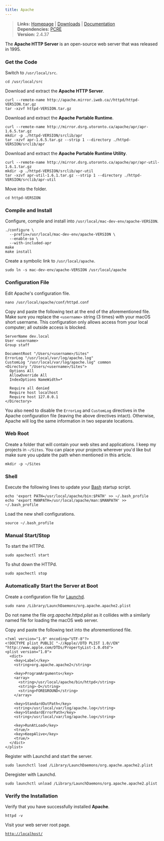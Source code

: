 ```yaml
---
title: Apache
---
```


> **Links:** [Homepage](http://httpd.apache.org/) | [Downloads](http://httpd.apache.org/download.cgi) | [Documentation](http://httpd.apache.org/docs/2.4/)  
> **Dependencies:** [PCRE](/pcre/)  
> **Version:** <span data-version>2.4.37</span>

The **Apache HTTP Server** is an open-source web server that was released in 1995.


### Get the Code

Switch to `/usr/local/src`.

	cd /usr/local/src

Download and extract the **Apache HTTP Server**.

	curl --remote-name http://apache.mirror.iweb.ca//httpd/httpd-VERSION.tar.gz
	tar -xzvf httpd-VERSION.tar.gz

Download and extract the **Apache Portable Runtime**.

	curl --remote-name http://mirror.dsrg.utoronto.ca/apache/apr/apr-1.6.5.tar.gz
	mkdir -p ./httpd-VERSION/srclib/apr
	tar -xzvf apr-1.6.5.tar.gz --strip 1 --directory ./httpd-VERSION/srclib/apr

Download and extract the **Apache Portable Runtime Utility**.

	curl --remote-name http://mirror.dsrg.utoronto.ca/apache/apr/apr-util-1.6.1.tar.gz
	mkdir -p ./httpd-VERSION/srclib/apr-util
	tar -xzvf apr-util-1.6.1.tar.gz --strip 1 --directory ./httpd-VERSION/srclib/apr-util

Move into the folder.

	cd httpd-VERSION


### Compile and Install

Configure, compile and install into `/usr/local/mac-dev-env/apache-VERSION`.

	./configure \
	  --prefix=/usr/local/mac-dev-env/apache-VERSION \
	  --enable-so \
	  --with-included-apr
	make
	make install

Create a symbolic link to `/usr/local/apache`.

	sudo ln -s mac-dev-env/apache-VERSION /usr/local/apache


### Configuration File

Edit Apache's configuration file.

	nano /usr/local/apache/conf/httpd.conf

Copy and paste the following text at the end of the aforementioned file. Make sure you replace the `<username>` string (3 times) with your macOS short username. This configuration only allows access from your local computer; all outside access is blocked.

	ServerName dev.local
	User <username>
	Group staff

	DocumentRoot "/Users/<username>/Sites"
	ErrorLog "/usr/local/var/log/apache.log"
	CustomLog "/usr/local/var/log/apache.log" common
	<Directory "/Users/<username>/Sites">
	  Options All
	  AllowOverride All
	  IndexOptions NameWidth=*

	  Require all denied
	  Require host localhost
	  Require host 127.0.0.1
	</Directory>

You also need to disable the `ErrorLog` and `CustomLog` directives in the Apache configuration file (leaving the above directives intact). Otherwise, Apache will log the same information in two separate locations.


### Web Root

Create a folder that will contain your web sites and applications. I keep my projects in `~/Sites`. You can place your projects wherever you'd like but make sure you update the path when mentioned in this article.

	mkdir -p ~/Sites


### Shell

Execute the following lines to update your [Bash](http://en.wikipedia.org/wiki/Bash_%28Unix_shell%29) startup script.

	echo 'export PATH=/usr/local/apache/bin:$PATH' >> ~/.bash_profile
	echo 'export MANPATH=/usr/local/apache/man:$MANPATH' >> ~/.bash_profile

Load the new shell configurations.

	source ~/.bash_profile


### Manual Start/Stop

To start the HTTPd.

	sudo apachectl start

To shut down the HTTPd.

	sudo apachectl stop


### Automatically Start the Server at Boot

Create a configuration file for [Launchd](http://en.wikipedia.org/wiki/Launchd).

	sudo nano /Library/LaunchDaemons/org.apache.apache2.plist

Do not name the file *org.apache.httpd.plist* as it collides with a similarly named file for loading the macOS web server.

Copy and paste the following text into the aforementioned file.

	<?xml version="1.0" encoding="UTF-8"?>
	<!DOCTYPE plist PUBLIC "-//Apple//DTD PLIST 1.0//EN" "http://www.apple.com/DTDs/PropertyList-1.0.dtd">
	<plist version="1.0">
	  <dict>
	    <key>Label</key>
	    <string>org.apache.apache2</string>

	    <key>ProgramArguments</key>
	    <array>
	      <string>/usr/local/apache/bin/httpd</string>
	      <string>-D</string>
	      <string>FOREGROUND</string>
	    </array>

	    <key>StandardOutPath</key>
	    <string>/usr/local/var/log/apache.log</string>
	    <key>StandardErrorPath</key>
	    <string>/usr/local/var/log/apache.log</string>

	    <key>RunAtLoad</key>
	    <true/>
	    <key>KeepAlive</key>
	    <true/>
	  </dict>
	</plist>

Register with Launchd and start the server.

	sudo launchctl load /Library/LaunchDaemons/org.apache.apache2.plist

Deregister with Launchd.

	sudo launchctl unload /Library/LaunchDaemons/org.apache.apache2.plist


### Verify the Installation

Verify that you have successfully installed **Apache**.

	httpd -v

Visit your web server root page.

[`http://localhost/`](http://localhost/)
